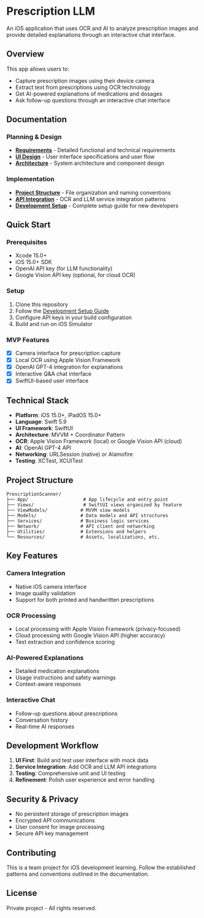 # Prescription LLM

An iOS application that uses OCR and AI to analyze prescription images and provide detailed explanations through an interactive chat interface.

## Overview

This app allows users to:
- Capture prescription images using their device camera
- Extract text from prescriptions using OCR technology
- Get AI-powered explanations of medications and dosages
- Ask follow-up questions through an interactive chat interface

## Documentation

### Planning & Design
- [**Requirements**](REQUIREMENTS.md) - Detailed functional and technical requirements
- [**UI Design**](UI_DESIGN.md) - User interface specifications and user flow
- [**Architecture**](ARCHITECTURE.md) - System architecture and component design

### Implementation
- [**Project Structure**](PROJECT_STRUCTURE.md) - File organization and naming conventions
- [**API Integration**](API_INTEGRATION.md) - OCR and LLM service integration patterns
- [**Development Setup**](DEVELOPMENT_SETUP.md) - Complete setup guide for new developers

## Quick Start

### Prerequisites
- Xcode 15.0+
- iOS 15.0+ SDK
- OpenAI API key (for LLM functionality)
- Google Vision API key (optional, for cloud OCR)

### Setup
1. Clone this repository
2. Follow the [Development Setup Guide](DEVELOPMENT_SETUP.md)
3. Configure API keys in your build configuration
4. Build and run on iOS Simulator

### MVP Features
- [x] Camera interface for prescription capture
- [x] Local OCR using Apple Vision Framework
- [x] OpenAI GPT-4 integration for explanations
- [x] Interactive Q&A chat interface
- [x] SwiftUI-based user interface

## Technical Stack

- **Platform**: iOS 15.0+, iPadOS 15.0+
- **Language**: Swift 5.9
- **UI Framework**: SwiftUI
- **Architecture**: MVVM + Coordinator Pattern
- **OCR**: Apple Vision Framework (local) or Google Vision API (cloud)
- **AI**: OpenAI GPT-4 API
- **Networking**: URLSession (native) or Alamofire
- **Testing**: XCTest, XCUITest

## Project Structure

```
PrescriptionScanner/
├── App/                    # App lifecycle and entry point
├── Views/                  # SwiftUI views organized by feature
├── ViewModels/            # MVVM view models
├── Models/                # Data models and API structures
├── Services/              # Business logic services
├── Network/               # API client and networking
├── Utilities/             # Extensions and helpers
└── Resources/             # Assets, localizations, etc.
```

## Key Features

### Camera Integration
- Native iOS camera interface
- Image quality validation
- Support for both printed and handwritten prescriptions

### OCR Processing
- Local processing with Apple Vision Framework (privacy-focused)
- Cloud processing with Google Vision API (higher accuracy)
- Text extraction and confidence scoring

### AI-Powered Explanations
- Detailed medication explanations
- Usage instructions and safety warnings
- Context-aware responses

### Interactive Chat
- Follow-up questions about prescriptions
- Conversation history
- Real-time AI responses

## Development Workflow

1. **UI First**: Build and test user interface with mock data
2. **Service Integration**: Add OCR and LLM API integrations
3. **Testing**: Comprehensive unit and UI testing
4. **Refinement**: Polish user experience and error handling

## Security & Privacy

- No persistent storage of prescription images
- Encrypted API communications
- User consent for image processing
- Secure API key management

## Contributing

This is a team project for iOS development learning. Follow the established patterns and conventions outlined in the documentation.

## License

Private project - All rights reserved.
